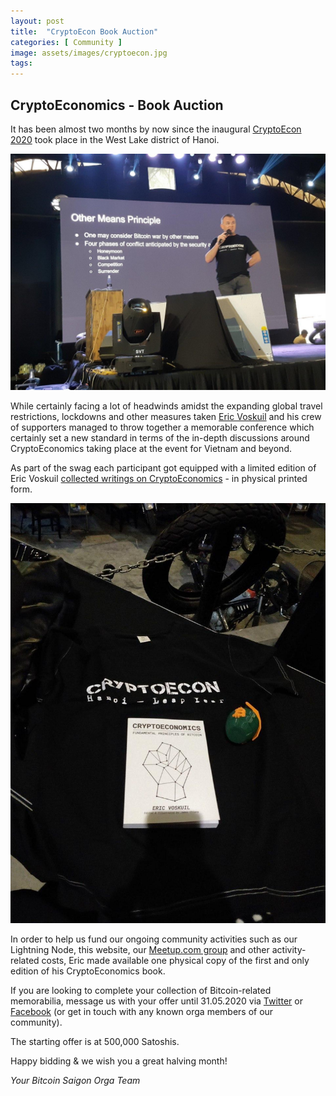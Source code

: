 ```yaml
---
layout: post
title:  "CryptoEcon Book Auction"
categories: [ Community ]
image: assets/images/cryptoecon.jpg
tags: 
---
```


## CryptoEconomics - Book Auction

It has been almost two months by now since the inaugural [CryptoEcon 2020](http://www.cryptoecon.org) took place in the West Lake district of Hanoi.

![“Bitcoin is war by other means.” - Eric Voskuil opens CryptoEcon2020 with a bang](/assets/images/ericvoskuil-cryptoecon2020.jpg)

While certainly facing a lot of headwinds amidst the expanding global travel restrictions, lockdowns and other measures taken [Eric Voskuil](https://twitter.com/evoskuil) and his crew of supporters managed to throw together a memorable conference which certainly set a new standard in terms of the in-depth discussions around CryptoEconomics taking place at the event for Vietnam and beyond.

As part of the swag each participant got equipped with a limited edition of Eric Voskuil [collected writings on CryptoEconomics](https://github.com/libbitcoin/libbitcoin-system/wiki/Cryptoeconomics) - in physical printed form.

![Missed out on CryptoEcon2020? Well - here’s your possibly last chance to get your hands on one of only 100 printed books of “Cryptoeconomics” (Photocredit: SimoMace](/assets/images/cryptoeconomics-book.jpg)

In order to help us fund our ongoing community activities such as our Lightning Node, this website, our [Meetup.com group](https://www.meetup.com/Bitcoin-Saigon-Meetup/) and other activity-related costs, Eric made available one physical copy of the first and only edition of his CryptoEconomics book.

If you are looking to complete your collection of Bitcoin-related memorabilia, message us with your offer until 31.05.2020 via [Twitter](http://www.twitter.com/BitcoinSaigon) or [Facebook](http://www.facebook.com/BitcoinSaigon) (or get in touch with any known orga members of our community).

The starting offer is at 500,000 Satoshis.

Happy bidding & we wish you a great halving month!

*Your Bitcoin Saigon Orga Team*

